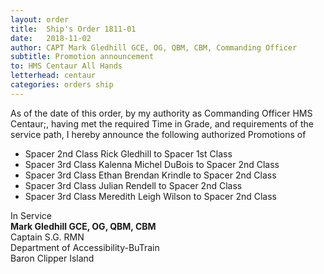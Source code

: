 ```yaml
---
layout: order
title:  Ship's Order 1811-01
date:   2018-11-02
author: CAPT Mark Gledhill GCE, OG, QBM, CBM, Commanding Officer
subtitle: Promotion announcement
to: HMS Centaur All Hands
letterhead: centaur
categories: orders ship
---
```

As of the date of this order, by my authority as
Commanding Officer HMS Centaur;, having met the required Time in Grade, and requirements of the service path, 
I hereby announce the following authorized Promotions of

* Spacer 2nd Class Rick Gledhill to  Spacer 1st Class
* Spacer 3rd Class Kalenna Michel DuBois to Spacer 2nd Class
* Spacer 3rd Class Ethan Brendan Krindle to Spacer 2nd Class
* Spacer 3rd Class Julian Rendell to Spacer 2nd Class
* Spacer 3rd Class Meredith Leigh Wilson to Spacer 2nd Class

In Service  
**Mark Gledhill GCE, OG, QBM, CBM**  
Captain S.G. RMN  
Department of Accessibility-BuTrain  
Baron Clipper Island  
